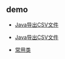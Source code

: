 ## demo 

  - [Java导出CSV文件](demo/HTool.md)
  
  - [Java导出CSV文件](demo/Java导出CSV文件.md)
  
  - [常用类](demo/常用类.md)
  
